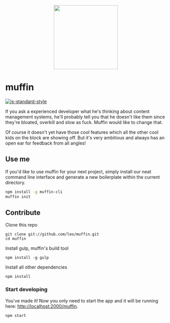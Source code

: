 <p align="center">
  <a href="http://muff.in">
    <img src="http://i.imgur.com/buhMCWz.png" width="200">
  </a>
</p>

# muffin

[![js-standard-style](https://img.shields.io/badge/code%20style-standard-brightgreen.svg)](http://standardjs.com/)

If you ask a experienced developer what he's thinking about content management systems, he'll probably tell you that he doesn't like them since they're bloated, overkill and slow as fuck. Muffin would like to change that.

Of course it doesn't yet have those cool features which all the other cool kids on the block are showing off. But it's very ambitious and always has an open ear for feedback from all angles!

## Use me

If you'd like to use muffin for your next project, simply install our neat command line interface and generate a new boilerplate within the current directory.

```bash
npm install -g muffin-cli
muffin init
```

## Contribute

Clone this repo

```shell
git clone git://github.com/leo/muffin.git
cd muffin
```

Install gulp, muffin's build tool

```shell
npm install -g gulp
```

Install all other dependencies

```shell
npm install
```

### Start developing

You've made it! Now you only need to start the app and it will be running here: [http://localhost:2000/muffin](http://localhost:2000/muffin).

```shell
npm start
```
